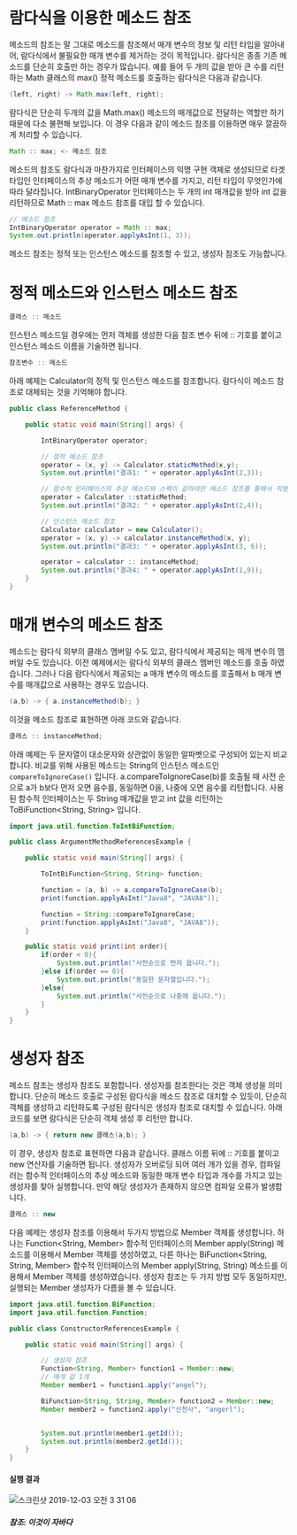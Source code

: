 # 람다식을 이용한 메소드 참조

메소드의 참조는 말 그대로 메소드를 참조해서 매개 변수의 정보 및 리턴 타입을 알아내어, 람다식에서 불필요한 매개 변수를 제거하는 것이 목적입니다. 람다식은 종종 기존 메소드를 단순히 호출만 하는 경우가 많습니다. 예를 들어 두 개의 값을 받아 큰 수를 리턴하는 Math 클래스의 max() 정적 메소드를 호출하는 람다식은 다음과 같습니다.

```java
(left, right) -> Math.max(left, right);
```

람다식은 단순히 두개의 값을 Math.max() 메소드의 매개값으로 전달하는 역할만 하기 때문에 다소 불편해 보입니다. 이 경우 다음과 같이 메소드 참조를 이용하면 매우 깔끔하게 처리할 수 있습니다.

```java
Math :: max; <- 메소드 참조
```

메소드의 참조도 람다식과 마찬가지로 인터페이스의 익명 구현 객체로 생성되므로 타겟 타입인 인터페이스의 추상 메소드가 어떤 매개 변수를 가지고, 리턴 타입이 무엇인가에 따라 달라집니다. IntBinaryOperator 인터페이스는 두 개의 int 매개값을 받아 int 값을 리턴하므로 Math :: max 메소드 참조를 대입 할 수 있습니다.

```java
// 메소드 참조 
IntBinaryOperator operator = Math :: max;
System.out.println(operator.applyAsInt(1, 3));
```
메소드 참조는 정적 또는 인스턴스 메소드를 참조할 수 있고, 생성자 참조도 가능합니다. 

# 정적 메소드와 인스턴스 메소드 참조
```java
클래스 :: 메소드
```
인스턴스 메소드일 경우에는 먼저 객체를 생성한 다음 참조 변수 뒤에 :: 기호를 붙이고 인스턴스 메소드 이름을 기술하면 됩니다.

```java
참조변수 :: 메소드
```

아래 예제는 Calculator의 정적 및 인스턴스 메소드를 참조합니다. 람다식이 메소드 참조로 대체되는 것을 기억해야 합니다.

```java
public class ReferenceMethod {

    public static void main(String[] args) {

        IntBinaryOperator operator;

        // 정적 메소드 참조
        operator = (x, y) -> Calculator.staticMethod(x,y);
        System.out.println("결과1: " + operator.applyAsInt(2,3));

        // 함수적 인터페이스의 추상 메소드와 스펙이 같아야만 메소드 참조를 통해서 익명구현 객체 생성이 가능합니다.
        operator = Calculator ::staticMethod;
        System.out.println("결과2: " + operator.applyAsInt(2,4));

        // 인스턴스 메소드 참조
        Calculator calculator = new Calculator();
        operator = (x, y) -> calculator.instanceMethod(x, y);
        System.out.println("결과3: " + operator.applyAsInt(3, 6));

        operator = calculator :: instanceMethod;
        System.out.println("결과4: " + operator.applyAsInt(1,9));
    }
}
```

# 매개 변수의 메소드 참조
메소드는 람다식 외부의 클래스 맴버일 수도 있고, 람다식에서 제공되는 매개 변수의 맴버일 수도 있습니다. 이전 예제에서는 람다식 외부의 클래스 멤버인 메소드를 호출 하였습니다. 그러나 다음 람다식에서 제공되는 a 매개 변수의 메소드를 호출해서 b 매개 변수를 매개값으로 사용하는 경우도 있습니다.

```java
(a,b) -> { a.instanceMethod(b); }
```

이것을 메소드 참조로 표현하면 아래 코드와 같습니다.
```java
클래스 :: instanceMethod;
```

아래 예제는 두 문자열이 대소문자와 상관없이 동일한 알파벳으로 구성되어 있는지 비교합니다. 비교를 위해 사용된 메소드는 String의 인스턴스 메소드인 `compareToIgnoreCase()` 입니다. a.compareToIgnoreCase(b)를 호출될 때 사전 순으로 a가 b보다 먼저 오면 음수를, 동일하면 0을, 나중에 오면 음수를 리턴합니다. 사용된 함수적 인터페이스는 두 String 매개값을 받고 int 값을 리턴하는 ToBiFunction<String, String> 입니다.

```java
import java.util.function.ToIntBiFunction;

public class ArgumentMethodReferencesExample {

    public static void main(String[] args) {

        ToIntBiFunction<String, String> function;

        function = (a, b) -> a.compareToIgnoreCase(b);
        print(function.applyAsInt("Java8", "JAVA8"));

        function = String::compareToIgnoreCase;
        print(function.applyAsInt("Java8", "JAVA8"));
    }

    public static void print(int order){
        if(order < 0){
            System.out.println("사전순으로 먼저 옵니다.");
        }else if(order == 0){
            System.out.println("동일한 문자열입니다.");
        }else{
            System.out.println("사전순으로 나중에 옵니다.");
        }
    }
}
```

# 생성자 참조
메소드 참조는 생성자 참조도 포함합니다. 생성자를 참조한다는 것은 객체 생성을 의미합니다. 단순히 메소드 호출로 구성된 람다식을 메소드 참조로 대치할 수 있듯이, 단순히 객체를 생성하고 리턴하도록 구성된 람다식은 생성자 참조로 대치할 수 있습니다. 아래 코드를 보면 람다식은 단순히 객체 생성 후 리턴만 합니다.

```java
(a,b) -> { return new 클래스(a,b); }
```

이 경우, 생성자 참조로 표현하면 다음과 같습니다. 클래스 이름 뒤에 :: 기호를 붙이고 new 연산자를 기술하면 됩니다. 생성자가 오버로딩 되어 여러 개가 있을 경우, 컴파일러는 함수적 인터페이스의 추상 메소드와 동일한 매개 변수 타입과 개수를 가지고 있는 생성자를 찾아 실행합니다. 만약 해당 생성자가 존재하지 않으면 컴파일 오류가 발생합니다.

```java
클래스 :: new
```

다음 예제는 생성자 참조를 이용해서 두가지 방법으로 Member 객체를 생성합니다. 하나는 Function<String, Member> 함수적 인터페이스의 Member apply(String) 메소드를 이용해서 Member 객체를 생성하였고, 다른 하나는 BiFunction<String, String, Member> 함수적 인터페이스의 Member apply(String, String) 메소드를 이용해서 Member 객체를 생성하였습니다. 생성자 참조는 두 가지 방법 모두 동일하지만,실행되는 Member 생성자가 다름을 볼 수 있습니다.


```java
import java.util.function.BiFunction;
import java.util.function.Function;

public class ConstructorReferencesExample {

    public static void main(String[] args) {

        // 생성자 참조
        Function<String, Member> function1 = Member::new;
        // 매개 값 1개
        Member member1 = function1.apply("angel");

        BiFunction<String, String, Member> function2 = Member::new;
        Member member2 = function2.apply("신천사", "angerl");


        System.out.println(member1.getId());
        System.out.println(member2.getId());
    }
}
```
#### 실행 결과
![스크린샷 2019-12-03 오전 3 31 06](https://user-images.githubusercontent.com/22395934/69984875-75393480-157d-11ea-88a3-642e88b4a8b8.png)


##### 참조: 이것이 자바다